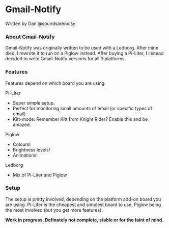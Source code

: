 # Gmail-Notify
Written by Dan @soundsarenoisy

### About Gmail-Notify
Gmail-Notify was originally written to be used with a Ledborg. After mine died, I rewrote it to run on a Piglow instead. After buying a Pi-Liter, I instead decided to write Gmail-Notify versions for all 3 platforms. 

### Features
Features depend on which board you are using.

Pi-Liter
- Super simple setup.
- Perfect for monitoring small amounts of email (or specific types of email)
- Kitt-mode: Remember Kitt from Knight Rider? Enable this and be amazed.

Piglow
- Colours!
- Brightness levels!
- Animations!

Ledborg
- Mix of Pi-Liter and Piglow


### Setup
The setup is pretty involved, depending on the platform add-on board you are using. Pi-Liter is the cheapest and simplest board to use, Piglow being the most involved (but you get more features).

**Work in progress. Definately not complete, stable or for the faint of mind.**
